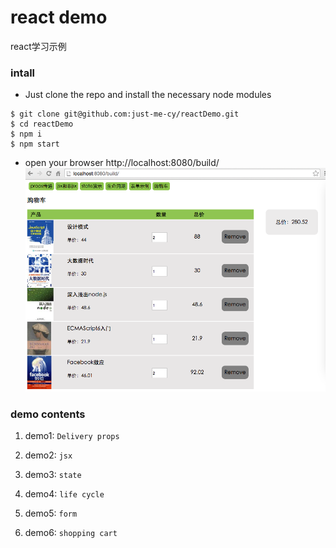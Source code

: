 # react demo
react学习示例

### intall
* Just clone the repo and install the necessary node modules

```
$ git clone git@github.com:just-me-cy/reactDemo.git
$ cd reactDemo
$ npm i 
$ npm start
```
* open your browser http://localhost:8080/build/
![shopping cart](./src/assets/1.png)

### demo contents
1. demo1: `Delivery props`

2. demo2: `jsx`

3. demo3: `state`

4. demo4: `life cycle`

5. demo5: `form`

6. demo6: `shopping cart`